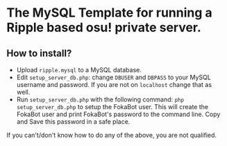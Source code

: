 # The MySQL Template for running a Ripple based osu! private server.

## How to install?

* Upload `ripple.mysql` to a MySQL database.
* Edit `setup_server_db.php`: change `DBUSER` and `DBPASS` to your MySQL username and password. If you are not on `localhost` change that as well.
* Run `setup_server_db.php` with the following command: `php setup_server_db.php` to setup the FokaBot user. This will create the FokaBot user and print FokaBot's password to the command line. Copy and Save this password in a safe place.


If you can't/don't know how to do any of the above, you are not qualified.
